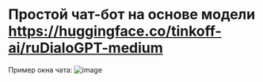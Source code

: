 # Простой чат-бот на основе модели https://huggingface.co/tinkoff-ai/ruDialoGPT-medium

Пример окна чата:
![image](https://github.com/alextarasova12/ML/assets/158137896/1058bf9a-c894-4b57-ba2f-4c2455a8578b)
